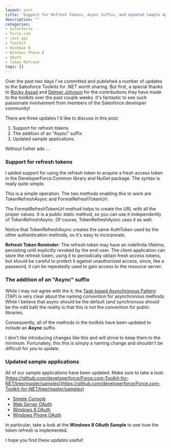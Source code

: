 ```yaml
---
layout: post
title: "Support for Refresh Tokens, Async Suffix, and Updated Sample Apps"
description: ""
categories:
- Salesforce
- Force.com
- rest api
- Toolkit
- Windows 8
- Windows Phone 8
- OAuth
- Token Refresh
tags: []
---
```


Over the past two days I've committed and published a number of updates to the Salesforce Toolkits for .NET worth sharing. But first, a special thanks to [Rocky Assad](https://github.com/fourq) and [Delmer Johnson](https://github.com/DelmerJohnson) for the contributions they have made to the toolkits over the past couple weeks. It's fantastic to see such passionate involvement from members of the Salesforce developer community!

There are three updates I'd like to discuss in this post:

1. Support for refresh tokens
2. The addition of an "Async" suffix
3. Updated sample applications

Without futher ado ...

### Support for refresh tokens

I added support for using the refresh token to acquire a fresh access token in the <span class="inline-code">DeveloperForce.Common</span> library and NuGet package. The syntax is really quite simple.

<script src="https://gist.github.com/wadewegner/8828039.js?file=CallTokenRefreshAsync.cs"></script>

This is a simple operation. The two methods enabling this to work are <span class="inline-code">TokenRefreshAsync</span> and <span class="inline-code">FormatRefreshTokenUrl</span>.

<script src="https://gist.github.com/wadewegner/8828039.js?file=FormatRefreshTokenUrl.cs"></script>

The <span class="inline-code">FormatRefreshTokenUrl</span> method helps to create the URL with all the proper values. It is a public static method, so you can use it independently of <span class="inline-code">TokenRefreshAsync</span>. Of course, <span class="inline-code">TokenRefreshAysnc</span> uses it as well.

<script src="https://gist.github.com/wadewegner/8828039.js?file=CallTokenRefreshAsync.cs"></script>

Notice that <span class="inline-code">TokenRefreshAsync</span> creates the same <span class="inline-code">AuthToken</span> used by the other authentication methods, so it's easy to incorporate.

**Refresh Token Reminder:** The refresh token may have an indefinite lifetime, persisting until explicitly revoked by the end-user. The client application can store the refresh token, using it to periodically obtain fresh access tokens, but should be careful to protect it against unauthorized access, since, like a password, it can be repeatedly used to gain access to the resource server.

### The addition of an "Async" suffix

While I may not agree with the it, the [Task-based Asynchronous Pattern](http://msdn.microsoft.com/en-us/library/hh873175.aspx) (TAP) is very clear about the naming convention for asynchronous methods. While I believe that async should be the default (and synchronous should be the odd ball) the reality is that this is not the convention for public libraries.

Consequently, all of the methods in the toolkits have been updated to include an **Async** suffix.

I don't like introducing changes like this and will strive to keep them to the minimum. Fortunately, this this is simply a naming change and shouldn't be difficult for you to update.

### Updated sample applications

All of our sample applications have been updated. Make sure to take a look: [https://github.com/developerforce/Force.com-Toolkit-for-NET/tree/master/samples](https://github.com/developerforce/Force.com-Toolkit-for-NET/tree/master/samples)

- [Simple Console](https://github.com/developerforce/Force.com-Toolkit-for-NET/tree/master/samples/SimpleConsole)
- [Web Server OAuth](https://github.com/developerforce/Force.com-Toolkit-for-NET/tree/master/samples/WebServerOAuthFlow)
- [Windows 8 OAuth](https://github.com/developerforce/Force.com-Toolkit-for-NET/tree/master/samples/Windows8OAuth)
- [Windows Phone OAuth](https://github.com/developerforce/Force.com-Toolkit-for-NET/tree/master/samples/WindowsPhoneOAuth)

In particular, take a look at the **Windows 8 OAuth Sample** to see how the token refresh is implemented.

I hope you find these updates useful!